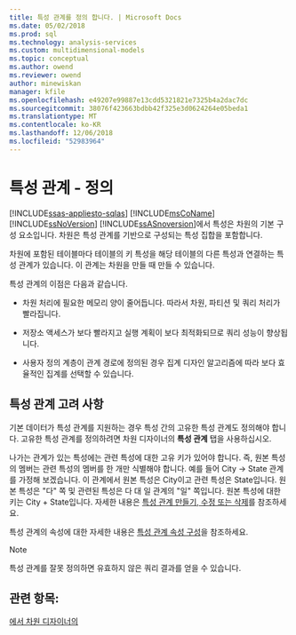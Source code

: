 ```yaml
---
title: 특성 관계를 정의 합니다. | Microsoft Docs
ms.date: 05/02/2018
ms.prod: sql
ms.technology: analysis-services
ms.custom: multidimensional-models
ms.topic: conceptual
ms.author: owend
ms.reviewer: owend
author: minewiskan
manager: kfile
ms.openlocfilehash: e49207e99887e13cdd5321821e7325b4a2dac7dc
ms.sourcegitcommit: 38076f423663bdbb42f325e3d0624264e05beda1
ms.translationtype: MT
ms.contentlocale: ko-KR
ms.lasthandoff: 12/06/2018
ms.locfileid: "52983964"
---
```

# <a name="attribute-relationships---define"></a>특성 관계 - 정의
[!INCLUDE[ssas-appliesto-sqlas](../../includes/ssas-appliesto-sqlas.md)]
   [!INCLUDE[msCoName](../../includes/msconame-md.md)] [!INCLUDE[ssNoVersion](../../includes/ssnoversion-md.md)] [!INCLUDE[ssASnoversion](../../includes/ssasnoversion-md.md)]에서 특성은 차원의 기본 구성 요소입니다. 차원은 특성 관계를 기반으로 구성되는 특성 집합을 포함합니다.  
  
 차원에 포함된 테이블마다 테이블의 키 특성을 해당 테이블의 다른 특성과 연결하는 특성 관계가 있습니다. 이 관계는 차원을 만들 때 만들 수 있습니다.  
  
 특성 관계의 이점은 다음과 같습니다.  
  
-   차원 처리에 필요한 메모리 양이 줄어듭니다. 따라서 차원, 파티션 및 쿼리 처리가 빨라집니다.  
  
-   저장소 액세스가 보다 빨라지고 실행 계획이 보다 최적화되므로 쿼리 성능이 향상됩니다.  
  
-   사용자 정의 계층이 관계 경로에 정의된 경우 집계 디자인 알고리즘에 따라 보다 효율적인 집계를 선택할 수 있습니다.  
  
  
## <a name="attribute-relationship-considerations"></a>특성 관계 고려 사항  
 기본 데이터가 특성 관계를 지원하는 경우 특성 간의 고유한 특성 관계도 정의해야 합니다. 고유한 특성 관계를 정의하려면 차원 디자이너의 **특성 관계** 탭을 사용하십시오.  
  
 나가는 관계가 있는 특성에는 관련 특성에 대한 고유 키가 있어야 합니다. 즉, 원본 특성의 멤버는 관련 특성의 멤버를 한 개만 식별해야 합니다. 예를 들어 City -> State 관계를 가정해 보겠습니다. 이 관계에서 원본 특성은 City이고 관련 특성은 State입니다. 원본 특성은 "다" 쪽 및 관련된 특성은 다 대 일 관계의 "일" 쪽입니다. 원본 특성에 대한 키는 City + State입니다. 자세한 내용은 [특성 관계 만들기, 수정 또는 삭제](../../analysis-services/multidimensional-models/attribute-relationships-create-modify-or-delete-relationship.md)를 참조하세요.  
  
 특성 관계의 속성에 대한 자세한 내용은 [특성 관계 속성 구성](../../analysis-services/multidimensional-models/attribute-relationships-configure-attribute-properties.md)을 참조하세요.  
  
> [!NOTE]  
>  특성 관계를 잘못 정의하면 유효하지 않은 쿼리 결과를 얻을 수 있습니다.  
  
## <a name="see-also"></a>관련 항목:  
 [에서 차원 디자이너의](../../analysis-services/multidimensional-models-olap-logical-dimension-objects/attribute-relationships.md)  
  
  
